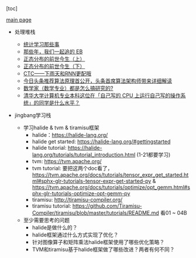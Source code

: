 
[toc]

[main page](../entry.md)

* 处理堆栈
    * [统计学习那些事](https://cosx.org/2011/12/stories-about-statistical-learning/)
    * [那些年，我们一起追的 EB](https://cosx.org/2012/05/chase-after-eb/)
    * [正态分布的前世今生（上）](https://songshuhui.net/archives/76501)
    * [正态分布的前世今生（下）](https://songshuhui.net/archives/77386)
    * [CTC——下雨天和RNN更配哦](https://zhuanlan.zhihu.com/p/23308976)
    * [今日头条推荐算法原理首公开，头条首席算法架构师带来详细解读](https://www.leiphone.com/news/201801/XlIxFZ5W3j8MvaEL.html)
    * [数学家（数学专业）都是怎么搞研究的?](https://www.zhihu.com/question/62899869)
    * [清华大学计算机专业本科这位在「自己写的 CPU 上运行自己写的操作系统」的同学是什么水平？](https://www.zhihu.com/question/345718537)

* jingbang学习栈
    * 学习halide & tvm & tiramisu框架
        * halide：https://halide-lang.org/
        * halide get started: https://halide-lang.org/#gettingstarted
        * halide tutorial: https://halide-lang.org/tutorials/tutorial_introduction.html (1-21都要学习)
        * tvm: https://tvm.apache.org/
        * tvm tutorial: 要把这两个doc看了，https://tvm.apache.org/docs/tutorials/tensor_expr_get_started.html#sphx-glr-tutorials-tensor-expr-get-started-py & https://tvm.apache.org/docs/tutorials/optimize/opt_gemm.html#sphx-glr-tutorials-optimize-opt-gemm-py
        * tiramisu: http://tiramisu-compiler.org/
        * tiramisu tutorial: https://github.com/Tiramisu-Compiler/tiramisu/blob/master/tutorials/README.md 看01 ~ 04B
    * 至少需要思考的问题
        * halide是做什么的？
        * halide框架通过什么方式实现了优化？
        * 针对图像算子和矩阵乘法halide框架使用了哪些优化策略？
        * TVM和tiramisu基于halide框架做了哪些改进？两者有何不同？